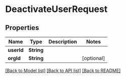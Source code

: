 # DeactivateUserRequest

## Properties
Name | Type | Description | Notes
------------ | ------------- | ------------- | -------------
**userId** | **String** |  | 
**orgId** | **String** |  | [optional] 

[[Back to Model list]](../README.md#documentation-for-models) [[Back to API list]](../README.md#documentation-for-api-endpoints) [[Back to README]](../README.md)


